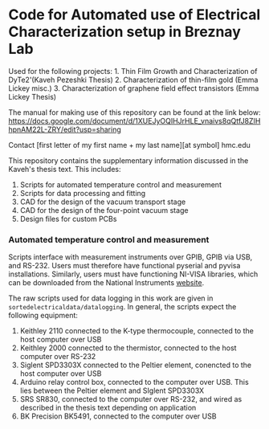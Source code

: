 <h1>Code for Automated use of Electrical Characterization setup in Breznay Lab</h1>
Used for the following projects:
1. Thin Film Growth and Characterization of DyTe2'(Kaveh Pezeshki Thesis)
2. Characterization of thin-film gold (Emma Lickey misc.)
3. Characterization of graphene field effect transistors (Emma Lickey Thesis)

The manual for making use of this repository can be found at the link below:
https://docs.google.com/document/d/1XUEJyOQIHJrHLE_vnaivs8qQtfJ8ZIHhpnAM22L-ZRY/edit?usp=sharing

Contact [first letter of my first name + my last name][at symbol] hmc.edu


This repository contains the supplementary information discussed in the Kaveh's thesis text. This includes:

<ol>
  <li>Scripts for automated temperature control and measurement</li>
  <li>Scripts for data processing and fitting</li>
  <li>CAD for the design of the vacuum transport stage</li>
  <li>CAD for the design of the four-point vacuum stage</li>
  <li>Design files for custom PCBs</li>
</ol>


<h3>Automated temperature control and measurement </h3>

Scripts interface with measurement instruments over GPIB, GPIB via USB, and RS-232. Users must therefore have functional pyserial and pyvisa installations. Similarly, users must have functioning NI-VISA libraries, which can be downloaded from the National Instruments [website](https://www.ni.com/en-us/support/downloads/drivers/download.ni-visa.html#442805).

The raw scripts used for data logging in this work are given in `sortedelectricaldata/datalogging`. In general, the scripts expect the following equipment:

1) Keithley 2110 connected to the K-type thermocouple, connected to the host computer over USB
2) Keithley 2000 connected to the thermistor, connected to the host computer over RS-232
3) Siglent SPD3303X connected to the Peltier element, conencted to the host computer over USB
4) Arduino relay control box, connected to the computer over USB. This lies between the Peltier element and SIglent SPD3303X
5) SRS SR830, connected to the computer over RS-232, and wired as described in the thesis text depending on application
6) BK Precision BK5491, connected to the computer over USB
